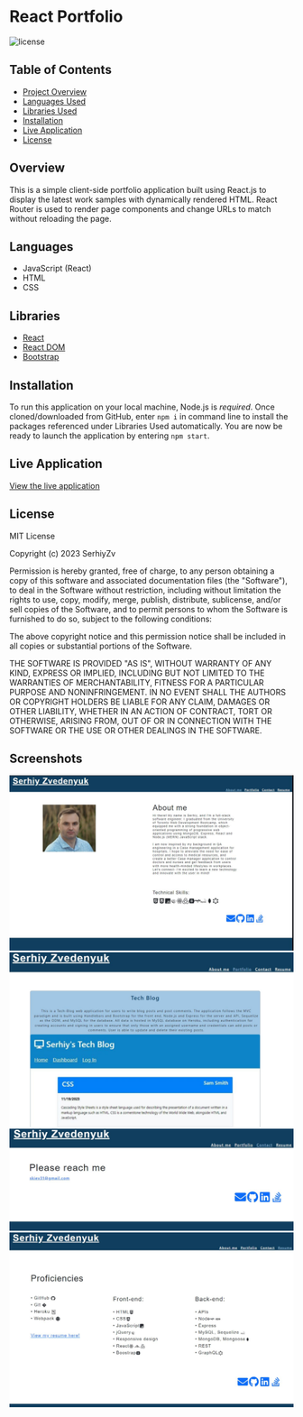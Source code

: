 # React Portfolio

![license](https://img.shields.io/static/v1?label=license&message=MIT&color=brightgreen)

## Table of Contents

* [Project Overview](#Overview)
* [Languages Used](#Languages)
* [Libraries Used](#Libraries)
* [Installation](#Installation)
* [Live Application](#live-application)
* [License](#License)


## Overview

This is a simple client-side portfolio application built using React.js to display the latest work samples with dynamically rendered HTML.  React Router is used to render page components and change URLs to match without reloading the page.

## Languages

* JavaScript (React)
* HTML
* CSS

## Libraries

* [React](https://www.npmjs.com/package/react)
* [React DOM](https://www.npmjs.com/package/react-router-dom)
* [Bootstrap](https://www.npmjs.com/package/bootstrap)

## Installation

To run this application on your local machine, Node.js is _required_. Once cloned/downloaded from GitHub, enter ```npm i``` in command line to install the packages referenced under Libraries Used automatically. You are now be ready to launch the application by entering ```npm start```.

## Live Application

[View the live application](https://serhiyzv.github.io/React-portfolio/)

## License

MIT License

Copyright (c) 2023 SerhiyZv

Permission is hereby granted, free of charge, to any person obtaining a copy of this software and associated documentation files (the "Software"), to deal in the Software without restriction, including without limitation the rights to use, copy, modify, merge, publish, distribute, sublicense, and/or sell copies of the Software, and to permit persons to whom the Software is furnished to do so, subject to the following conditions:

The above copyright notice and this permission notice shall be included in all copies or substantial portions of the Software.

THE SOFTWARE IS PROVIDED "AS IS", WITHOUT WARRANTY OF ANY KIND, EXPRESS OR IMPLIED, INCLUDING BUT NOT LIMITED TO THE WARRANTIES OF MERCHANTABILITY, FITNESS FOR A PARTICULAR PURPOSE AND NONINFRINGEMENT. IN NO EVENT SHALL THE AUTHORS OR COPYRIGHT HOLDERS BE LIABLE FOR ANY CLAIM, DAMAGES OR OTHER LIABILITY, WHETHER IN AN ACTION OF CONTRACT, TORT OR OTHERWISE, ARISING FROM, OUT OF OR IN CONNECTION WITH THE SOFTWARE OR THE USE OR OTHER DEALINGS IN THE SOFTWARE.

## Screenshots

![Screenshot01](./src/assets/img/Screenshot01.jpg)
![Screenshot02](./src/assets/img/Screenshot02.jpg)
![Screenshot03](./src/assets/img/Screenshot03.jpg)
![Screenshot04](./src/assets/img/Screenshot04.jpg)